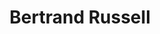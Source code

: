 ---
title: "Bertrand Russell"
hashtag: "bertrand-russell"
born-on: 1872-05-18
died-on: 1970-02-02
layout: hashtag
tags:
  - British
  - mathematician
  - philosopher
  - Human Being
  - dead at the moment
---